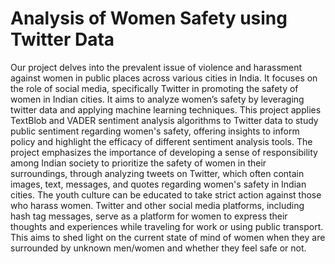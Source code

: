 # Analysis of Women Safety using Twitter Data
Our project delves into the prevalent issue of violence and harassment against
women in public places across various cities in India. It focuses on the role of social
media, specifically Twitter in promoting the safety of women in Indian cities. It aims
to analyze women’s safety by leveraging twitter data and applying machine learning
techniques. This project applies TextBlob and VADER sentiment analysis
algorithms to Twitter data to study public sentiment regarding women's safety,
offering insights to inform policy and highlight the efficacy of different sentiment
analysis tools. The project emphasizes the importance of developing a sense of
responsibility among Indian society to prioritize the safety of women in their
surroundings, through analyzing tweets on Twitter, which often contain images, text,
messages, and quotes regarding women's safety in Indian cities. The youth culture
can be educated to take strict action against those who harass women. Twitter and
other social media platforms, including hash tag messages, serve as a platform for
women to express their thoughts and experiences while traveling for work or using
public transport. This aims to shed light on the current state of mind of women when
they are surrounded by unknown men/women and whether they feel safe or not.
